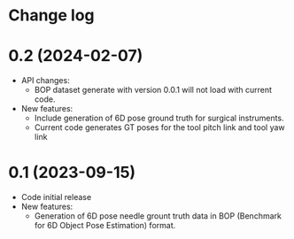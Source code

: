 Change log
==========

0.2 (2024-02-07)
==================
* API changes:
    * BOP dataset generate with version 0.0.1 will not load with current code.
* New features:
    * Include generation of 6D pose ground truth for surgical instruments.
    * Current code generates GT poses for the tool pitch link and tool yaw link 

0.1 (2023-09-15)
==================

* Code initial release
* New features:
    * Generation of 6D pose needle grount truth data in BOP (Benchmark for 6D Object Pose Estimation) format.
